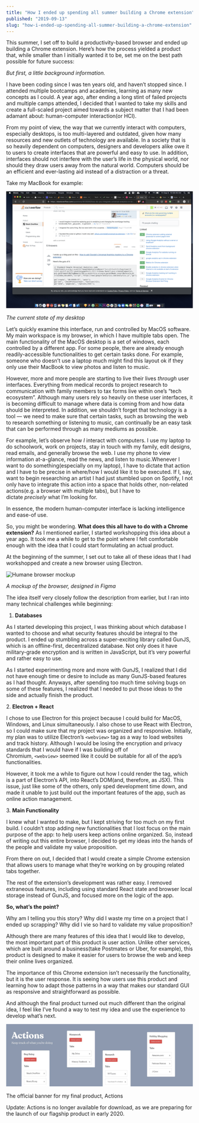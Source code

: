 ```yaml
---
title: "How I ended up spending all summer building a Chrome extension"
published: "2019-09-13"
slug: "how-i-ended-up-spending-all-summer-building-a-chrome-extension"
---
```


This summer, I set off to build a productivity-based browser and ended up building a Chrome extension. Here’s how the process yielded a product that, while smaller than I initially wanted it to be, set me on the best path possible for future success:

_But first, a little background information._

I have been coding since I was ten years old, and haven’t stopped since. I attended multiple bootcamps and academies, learning as many new concepts as I could. A year ago, after ending a long stint of failed projects and multiple camps attended, I decided that I wanted to take my skills and create a full-scaled project aimed towards a subject matter that I had been adamant about: human-computer interaction(or HCI).

From my point of view, the way that we currently interact with computers, especially desktops, is too multi-layered and outdated, given how many resources and new outlets of technology are available. In a society that is so heavily dependent on computers, designers and developers alike owe it to users to create interfaces that are powerful and easy to use. In addition, interfaces should not interfere with the user’s life in the physical world, nor should they draw users away from the natural world. Computers should be an efficient and ever-lasting aid instead of a distraction or a threat.

Take my MacBook for example:

![The current state of my desktop](Media/MyOldDesktopScreenshot.png)

*The current state of my desktop*

Let’s quickly examine this interface, run and controlled by MacOS software. My main workspace is my browser, in which I have multiple tabs open. The main functionality of the MacOS desktop is a set of windows, each controlled by a different app. For some people, there are already enough readily-accessible functionalities to get certain tasks done. For example, someone who doesn’t use a laptop much might find this layout ok if they only use their MacBook to view photos and listen to music.

However, more and more people are starting to live their lives _through_ user interfaces. Everything from medical records to project research to communication with family members to tax forms live within one’s “tech ecosystem”. Although many users rely so heavily on these user interfaces, it is becoming difficult to manage where data is coming from and how data should be interpreted. In addition, we shouldn’t forget that technology is a tool — we need to make sure that certain tasks, such as browsing the web to research something or listening to music, can continually be an easy task that can be performed through as many mediums as possible.

For example, let’s observe how _I_ interact with computers. I use my laptop to do schoolwork, work on projects, stay in touch with my family, edit designs, read emails, and generally browse the web. I use my phone to view information at-a-glance, read the news, and listen to music.Whenever I want to do something(especially on my laptop), I have to dictate that action and I have to be precise in where/how I would like it to be executed. If I, say, want to begin researching an artist I had just stumbled upon on Spotify, I not only have to integrate this action into a space that holds other, non-related actions(e.g. a browser with multiple tabs), but I have to dictate _precisely_ what I’m looking for.

In essence, the modern human-computer interface is lacking intelligence and ease-of use.

So, you might be wondering. **What does this all have to do with a Chrome extension?** As I mentioned earlier, I started workshopping this idea about a year ago. It took me a while to get to the point where I felt comfortable enough with the idea that I could start formulating an actual product.

At the beginning of the summer, I set out to take all of these ideas that I had workshopped and create a new browser using Electron.

![Humane browser mockup](HumaneBrowserMockup.png)

*A mockup of the browser, designed in Figma*

The idea itself very closely follow the description from earlier, but I ran into many technical challenges while beginning:

1.  **Databases**

As I started developing this project, I was thinking about which database I wanted to choose and what security features should be integral to the product. I ended up stumbling across a super-exciting library called GunJS, which is an offline-first, decentralized database. Not only does it have military-grade encryption and is written in JavaScript, but it’s very powerful and rather easy to use.

As I started experimenting more and more with GunJS, I realized that I did not have enough time or desire to include as many GunJS-based features as I had thought. Anyways, after spending too much time solving bugs on some of these features, I realized that I needed to put those ideas to the side and actually finish the product.

2. **Electron + React**

I chose to use Electron for this project because I could build for MacOS, Windows, and Linux simultaneously. I also chose to use React with Electron, so I could make sure that my project was organized and responsive. Initially, my plan was to utilize Electron’s `<webview>` tag as a way to load websites and track history. Although I would be losing the encryption and privacy standards that I would have if I was building off of Chromium, `<webview>` seemed like it could be suitable for all of the app’s functionalities.

However, it took me a while to figure out how I could render the tag, which is a part of Electron’s API, into React’s DOM(and, therefore, as JSX). This issue, just like some of the others, only sped development time down, and made it unable to just build out the important features of the app, such as online action management.

3. **Main Functionality**

I knew what I wanted to make, but I kept striving for too much on my first build. I couldn’t stop adding new functionalities that I lost focus on the main purpose of the app: to help users keep actions online organized. So, instead of writing out this entire browser, I decided to get my ideas into the hands of the people and validate my value proposition.

From there on out, I decided that I would create a simple Chrome extension that allows users to manage what they’re working on by grouping related tabs together.

The rest of the extension’s development was rather easy. I removed extraneous features, including using standard React state and browser local storage instead of GunJS, and focused more on the logic of the app.

**So, what’s the point?**

Why am I telling you this story? Why did I waste my time on a project that I ended up scrapping? Why did I vie so hard to validate my value proposition?

Although there are many features of this idea that I would like to develop, the most important part of this product is user action. Unlike other services, which are built around a business(take Postmates or Uber, for example), this product is designed to make it easier for users to browse the web and keep their online lives organized.

The importance of this Chrome extension isn’t necessarily the functionality, but it is the user response. It is seeing how users use this product and learning how to adapt those patterns in a way that makes our standard GUI as responsive and straightforward as possible.

And although the final product turned out much different than the original idea, I feel like I’ve found a way to test my idea and use the experience to develop what’s next.

![Actions Chrome extension banner](Media/ActionsChromeExtBanner.jpeg)

The official banner for my final product, Actions

Update: Actions is no longer available for download, as we are preparing for the launch of our flagship product in early 2020.